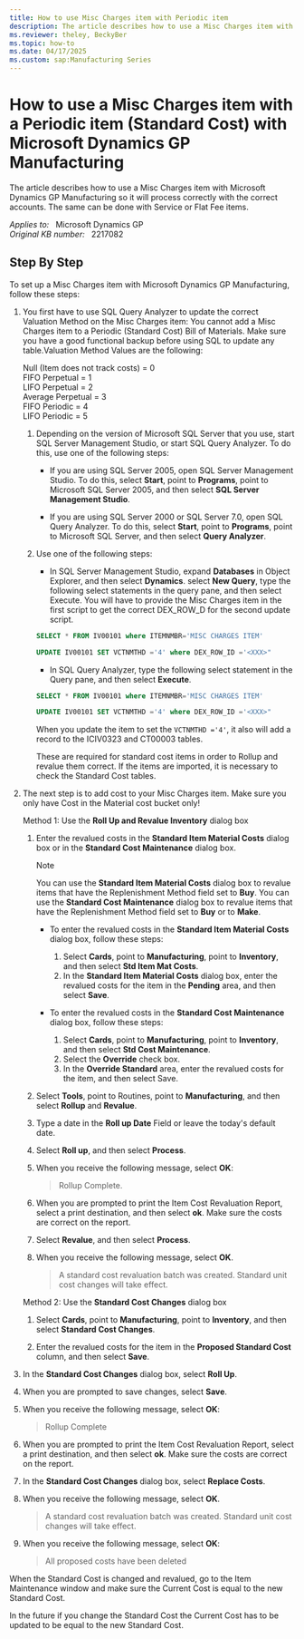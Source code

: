 ```yaml
---
title: How to use Misc Charges item with Periodic item
description: The article describes how to use a Misc Charges item with Microsoft Dynamics GP Manufacturing so it will process correctly with the correct accounts.
ms.reviewer: theley, BeckyBer
ms.topic: how-to
ms.date: 04/17/2025
ms.custom: sap:Manufacturing Series
---
```

# How to use a Misc Charges item with a Periodic item (Standard Cost) with Microsoft Dynamics GP Manufacturing

The article describes how to use a Misc Charges item with Microsoft Dynamics GP Manufacturing so it will process correctly with the correct accounts. The same can be done with Service or Flat Fee items.

_Applies to:_ &nbsp; Microsoft Dynamics GP  
_Original KB number:_ &nbsp; 2217082

## Step By Step

To set up a Misc Charges item with Microsoft Dynamics GP Manufacturing, follow these steps:

1. You first have to use SQL Query Analyzer to update the correct Valuation Method on the Misc Charges item: You cannot add a Misc Charges item to a Periodic (Standard Cost) Bill of Materials. Make sure you have a good functional backup before using SQL to update any table.Valuation Method Values are the following:

    Null (Item does not track costs) = 0  
    FIFO Perpetual = 1  
    LIFO Perpetual = 2  
    Average Perpetual = 3  
    FIFO Periodic = 4  
    LIFO Periodic = 5

    1. Depending on the version of Microsoft SQL Server that you use, start SQL Server Management Studio, or start SQL Query Analyzer. To do this, use one of the following steps:

        - If you are using SQL Server 2005, open SQL Server Management Studio. To do this, select **Start**, point to **Programs**, point to Microsoft SQL Server 2005, and then select **SQL Server Management Studio**.

        - If you are using SQL Server 2000 or SQL Server 7.0, open SQL Query Analyzer. To do this, select **Start**, point to **Programs**, point to Microsoft SQL Server, and then select **Query Analyzer**.

    2. Use one of the following steps:

        - In SQL Server Management Studio, expand **Databases** in Object Explorer, and then select **Dynamics**. select **New Query**, type the following select statements in the query pane, and then select Execute. You will have to provide the Misc Charges item in the first script to get the correct DEX_ROW_D for the second update script.

        ```sql
        SELECT * FROM IV00101 where ITEMNMBR='MISC CHARGES ITEM'

        UPDATE IV00101 SET VCTNMTHD ='4' where DEX_ROW_ID ='<XXX>"
        ```

        - In SQL Query Analyzer, type the following select statement in the Query pane, and then select **Execute**.

        ```sql
        SELECT * FROM IV00101 where ITEMNMBR='MISC CHARGES ITEM'

        UPDATE IV00101 SET VCTNMTHD ='4' where DEX_ROW_ID ='<XXX>"
        ```

        When you update the item to set the `VCTNMTHD ='4'`, it also will add a record to the ICIV0323 and CT00003 tables.

        These are required for standard cost items in order to Rollup and revalue them correct. If the items are imported, it is necessary to check the Standard Cost tables.

2. The next step is to add cost to your Misc Charges item. Make sure you only have Cost in the Material cost bucket only!

    Method 1: Use the **Roll Up and Revalue Inventory** dialog box

    1. Enter the revalued costs in the **Standard Item Material Costs** dialog box or in the **Standard Cost Maintenance** dialog box.

        > [!NOTE]
        > You can use the **Standard Item Material Costs** dialog box to revalue items that have the Replenishment Method field set to **Buy**. You can use the **Standard Cost Maintenance** dialog box to revalue items that have the Replenishment Method field set to **Buy** or to **Make**.

        - To enter the revalued costs in the **Standard Item Material Costs** dialog box, follow these steps:

          1. Select **Cards**, point to **Manufacturing**, point to **Inventory**, and then select **Std Item Mat Costs**.
          2. In the **Standard Item Material Costs** dialog box, enter the revalued costs for the item in the **Pending** area, and then select **Save**.

        - To enter the revalued costs in the **Standard Cost Maintenance** dialog box, follow these steps:

          1. Select **Cards**, point to **Manufacturing**, point to **Inventory**, and then select **Std Cost Maintenance**.
          2. Select the **Override** check box.
          3. In the **Override Standard** area, enter the revalued costs for the item, and then select Save.

    2. Select **Tools**, point to Routines, point to **Manufacturing**, and then select **Rollup** and **Revalue**.
    3. Type a date in the **Roll up Date** Field or leave the today's default date.
    4. Select **Roll up**, and then select **Process**.
    5. When you receive the following message, select **OK**:

       > Rollup Complete.
    6. When you are prompted to print the Item Cost Revaluation Report, select a print destination, and then select **ok**. Make sure the costs are correct on the report.

    7. Select **Revalue**, and then select **Process**.
    8. When you receive the following message, select **OK**.

       > A standard cost revaluation batch was created. Standard unit cost changes will take effect.

    Method 2: Use the **Standard Cost Changes** dialog box

    1. Select **Cards**, point to **Manufacturing**, point to **Inventory**, and then select **Standard Cost Changes**.

    2. Enter the revalued costs for the item in the **Proposed Standard Cost** column, and then select **Save**.

3. In the **Standard Cost Changes** dialog box, select **Roll Up**.
4. When you are prompted to save changes, select **Save**.
5. When you receive the following message, select **OK**:
   > Rollup Complete
6. When you are prompted to print the Item Cost Revaluation Report, select a print destination, and then select **ok**. Make sure the costs are correct on the report.
7. In the **Standard Cost Changes** dialog box, select **Replace Costs**.
8. When you receive the following message, select **OK**.

   > A standard cost revaluation batch was created. Standard unit cost changes will take effect.

9. When you receive the following message, select **OK**:

   > All proposed costs have been deleted

When the Standard Cost is changed and revalued, go to the Item Maintenance window and make sure the Current Cost is equal to the new Standard Cost.

In the future if you change the Standard Cost the Current Cost has to be updated to be equal to the new Standard Cost.
